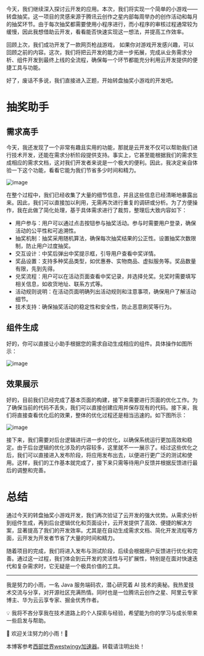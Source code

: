 
今天，我们继续深入探讨云开发的应用。本次，我们将实现一个简单的小游戏——转盘抽奖。这一项目的灵感来源于腾讯云创作之星内部每周举办的创作活动和每月的抽奖环节。由于每次抽奖都需要使用小程序进行，而小程序的审核过程通常较为缓慢，因此我想借助云开发，看看能否快速实现这一想法，并提高工作效率。


回顾上次，我们成功开发了一款网页枪战游戏， 如果你对游戏开发感兴趣，可以回顾之前的内容。这次，我们将把云开发的能力进一步拓展，完成从业务需求分析、组件开发到最终上线的全流程，确保每一个环节都能充分利用云开发提供的便捷工具与功能。


好了，废话不多说，我们直接进入正题，开始转盘抽奖小游戏的开发吧。


# 抽奖助手


## 需求高手


今天，我还发现了一个非常有趣且实用的功能，那就是云开发不仅可以帮助我们进行技术开发，还能在需求分析阶段提供支持。事实上，它甚至能根据我们的需求生成相应的需求文档，这对我们开发者来说是一个极大的便利。因此，我决定亲自体验一下这个功能，看看它能为我们节省多少时间和精力。


![image](https://img2024.cnblogs.com/blog/1423484/202412/1423484-20241227120901754-63467476.png)


在整个过程中，我们已经收集了大量的细节信息，并且这些信息已经清晰地暴露出来。因此，我们可以直接加以利用，无需再次进行重复的调研或分析。为了方便操作，我在此做了简化处理，基于具体需求进行了裁剪，整理后大致内容如下：


* 用户参与：用户可以通过点击按钮参与抽奖活动。参与时需要用户登录，确保活动的公平性和可追溯性。
* 抽奖机制：抽奖采用随机算法，确保每次抽奖结果的公正性。设置抽奖次数限制，防止用户过度抽奖。
* 交互设计：中奖后弹出中奖提示框，引导用户查看中奖详情。
* 奖品设置：支持多种奖品类型，如优惠券、实物商品、虚拟服务等。奖品数量有限，先到先得。
* 兑奖流程：用户可以在活动页面查看中奖记录，并选择兑奖。兑奖时需要填写相关信息，如收货地址、联系方式等。
* 活动规则说明：在活动页面明确列出活动规则和注意事项，确保用户了解活动细节。
* 技术支持：确保抽奖活动的稳定性和安全性，防止恶意刷奖等行为。


## 组件生成


好的，你可以直接让小助手根据您的需求自动生成相应的组件。具体操作如图所示：


![image](https://img2024.cnblogs.com/blog/1423484/202412/1423484-20241227120907865-410238312.png)


## 效果展示


好的，目前我们已经完成了基本页面的构建，接下来需要进行页面的优化工作。为了确保当前的代码不丢失，我们可以直接创建应用并保存现有的代码。接下来，我们将直接查看优化后的效果，整体的优化过程还是相当迅速的。如下图所示：


![image](https://img2024.cnblogs.com/blog/1423484/202412/1423484-20241227120914567-1868871293.gif)


接下来，我们需要对后台逻辑进行进一步的优化，以确保系统运行更加高效和稳定。由于后台逻辑的优化涉及的内容较多，这里就不一一展示了。经过这些优化之后，我们可以直接进入发布阶段，将应用发布出去，以便进行更广泛的测试和使用。这样，我们的工作基本就完成了，接下来只需等待用户反馈并根据反馈进行最后的调整和完善。


# 总结


通过今天的转盘抽奖小游戏开发，我们再次验证了云开发的强大优势。从需求分析到组件生成，再到后台逻辑优化和页面设计，云开发提供了高效、便捷的解决方案，显著提高了我们的开发效率。尤其是在自动生成需求文档、简化开发流程等方面，云开发为开发者节省了大量的时间和精力。


随着项目的完成，我们将进入发布与测试阶段，后续会根据用户反馈进行优化和完善。通过这一过程，我们体会到云开发的灵活性与可扩展性，特别是在面对快速迭代和复杂需求时，它无疑是一个极具价值的工具。




---


我是努力的小雨，一名 Java 服务端码农，潜心研究着 AI 技术的奥秘。我热爱技术交流与分享，对开源社区充满热情。同时也是一位腾讯云创作之星、阿里云专家博主、华为云云享专家、掘金优秀作者。


💡 我将不吝分享我在技术道路上的个人探索与经验，希望能为你的学习与成长带来一些启发与帮助。


🌟 欢迎关注努力的小雨！🌟


 本博客参考[西部世界westwingy加速器](https://www.yicheer.com)。转载请注明出处！
